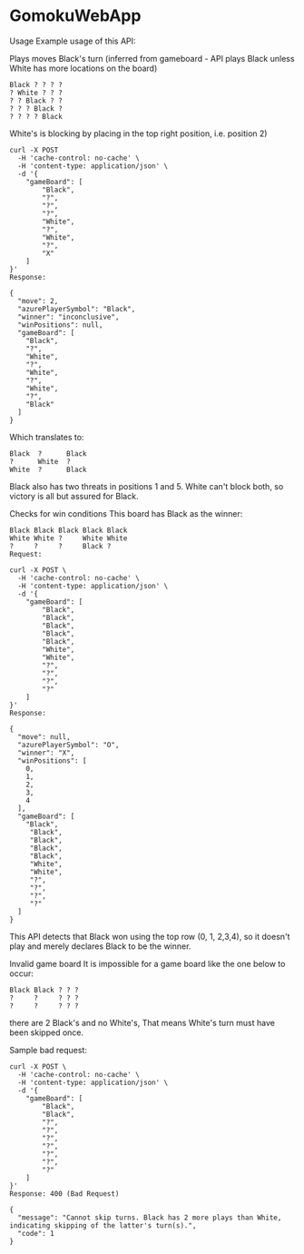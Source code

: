 # GomokuWebApp

Usage
Example usage of this API:

Plays moves
Black's turn (inferred from gameboard - API plays Black unless White has more locations on the board)
```
Black ? ? ? ?
? White ? ? ?
? ? Black ? ?
? ? ? Black ?
? ? ? ? Black
```
White's is blocking by placing in the top right position, i.e. position 2)
```
curl -X POST 
  -H 'cache-control: no-cache' \
  -H 'content-type: application/json' \
  -d '{
	"gameBoard": [
        "Black",
        "?",
        "?",
        "?",
        "White",
        "?",
        "White",
        "?",
        "X"
    ]
}'
Response:

{
  "move": 2,
  "azurePlayerSymbol": "Black",
  "winner": "inconclusive",
  "winPositions": null,
  "gameBoard": [
    "Black",
    "?",
    "White",
    "?",
    "White",
    "?",
    "White",
    "?",
    "Black"
  ]
}
```
Which translates to:
```
Black  ?      Black
?      White  ?
White  ?      Black 
```
Black also has two threats in positions 1 and 5. White can't block both, so victory is all but assured for Black.

Checks for win conditions
This board has Black as the winner:
```
Black Black Black Black Black
White White ?     White White
?     ?     ?     Black ?
Request:

curl -X POST \
  -H 'cache-control: no-cache' \
  -H 'content-type: application/json' \
  -d '{
	"gameBoard": [
        "Black",
        "Black",
        "Black",
        "Black",
        "Black",
        "White",
        "White",
        "?",
        "?",
        "?",
        "?"
    ]
}'
Response:

{
  "move": null,
  "azurePlayerSymbol": "O",
  "winner": "X",
  "winPositions": [
    0,
    1,
    2,
	3,
	4
  ],
  "gameBoard": [
    "Black",
     "Black",
     "Black",
     "Black",
     "Black",
     "White",
     "White",
     "?",
     "?",
     "?",
     "?"
  ]
}
```
This API detects that Black won using the top row (0, 1, 2,3,4), so it doesn't play and merely declares Black to be the winner.

Invalid game board
It is impossible for a game board like the one below to occur:
```
Black Black ? ? ?
?     ?     ? ? ? 
?     ?     ? ? ?
```
there are 2 Black's and no White's, That means White's turn must have been skipped once.


Sample bad request:
```
curl -X POST \
  -H 'cache-control: no-cache' \
  -H 'content-type: application/json' \
  -d '{
	"gameBoard": [
        "Black",
        "Black",
        "?",
        "?",
        "?",
        "?",
        "?",
        "?",
        "?"
    ]
}'
Response: 400 (Bad Request)

{
  "message": "Cannot skip turns. Black has 2 more plays than White, indicating skipping of the latter's turn(s).",
  "code": 1
}
```
